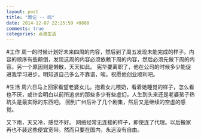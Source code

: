 ```yaml
---
layout: post
title: "周记 -- 鸣"
date: 2014-12-07 22:25:59 +0800
comments: true
categories: 点滴生活
---
```

#工作
周一的时候计划好未来四周的内容，然后到了周五发现未能完成的样子。内容的顺序有些颠倒，发现这周的内容必须依赖下周的内容，然后必须先做下周的内容。另一个原因则是懒散，天天如此。
宪华要离职了，他在公司的时候多少能促进我学习进步。明知道自己多么不靠谱，唉。祝愿他创业顺利吧。


#生活
周六日马上回家看望老婆女儿。抱着女儿喂奶，看着她睡觉的样子，怎么看也不厌，或许会明白以前所追求的那些多少有些虚幻，人生到头来还是老婆孩子热坑头是最实际的东西吧。
回到广州后补了几个剧集，然后又是继续的空虚的感觉。

又下雨，天又冷，感觉不好。
网络经常无连接的样子，即使连了代理。以后搬家再也不装这些便宜宽带。然而只要在国内，永远没有自由。
